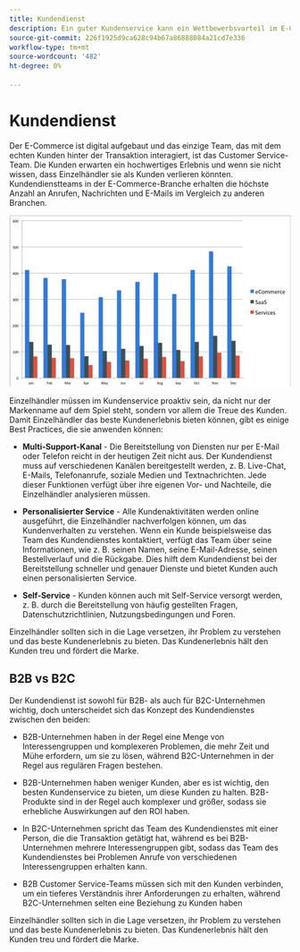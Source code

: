 ```yaml
---
title: Kundendienst
description: Ein guter Kundenservice kann ein Wettbewerbsvorteil im E-Commerce-Raum sein.
source-git-commit: 226f1925d9ca628c94b67a86888084a21cd7e336
workflow-type: tm+mt
source-wordcount: '482'
ht-degree: 0%

---
```



# Kundendienst

Der E-Commerce ist digital aufgebaut und das einzige Team, das mit dem echten Kunden hinter der Transaktion interagiert, ist das Customer Service-Team. Die Kunden erwarten ein hochwertiges Erlebnis und wenn sie nicht wissen, dass Einzelhändler sie als Kunden verlieren könnten. Kundendienstteams in der E-Commerce-Branche erhalten die höchste Anzahl an Anrufen, Nachrichten und E-Mails im Vergleich zu anderen Branchen.

![Balkendiagramm des Kundendienstes](../../assets/playbooks/customer-service-chart.png)

Einzelhändler müssen im Kundenservice proaktiv sein, da nicht nur der Markenname auf dem Spiel steht, sondern vor allem die Treue des Kunden. Damit Einzelhändler das beste Kundenerlebnis bieten können, gibt es einige Best Practices, die sie anwenden können:

- **Multi-Support-Kanal** - Die Bereitstellung von Diensten nur per E-Mail oder Telefon reicht in der heutigen Zeit nicht aus. Der Kundendienst muss auf verschiedenen Kanälen bereitgestellt werden, z. B. Live-Chat, E-Mails, Telefonanrufe, soziale Medien und Textnachrichten. Jede dieser Funktionen verfügt über ihre eigenen Vor- und Nachteile, die Einzelhändler analysieren müssen.

- **Personalisierter Service** - Alle Kundenaktivitäten werden online ausgeführt, die Einzelhändler nachverfolgen können, um das Kundenverhalten zu verstehen. Wenn ein Kunde beispielsweise das Team des Kundendienstes kontaktiert, verfügt das Team über seine Informationen, wie z. B. seinen Namen, seine E-Mail-Adresse, seinen Bestellverlauf und die Rückgabe. Dies hilft dem Kundendienst bei der Bereitstellung schneller und genauer Dienste und bietet Kunden auch einen personalisierten Service.

- **Self-Service** - Kunden können auch mit Self-Service versorgt werden, z. B. durch die Bereitstellung von häufig gestellten Fragen, Datenschutzrichtlinien, Nutzungsbedingungen und Foren.

Einzelhändler sollten sich in die Lage versetzen, ihr Problem zu verstehen und das beste Kundenerlebnis zu bieten. Das Kundenerlebnis hält den Kunden treu und fördert die Marke.

## B2B vs B2C

Der Kundendienst ist sowohl für B2B- als auch für B2C-Unternehmen wichtig, doch unterscheidet sich das Konzept des Kundendienstes zwischen den beiden:

- B2B-Unternehmen haben in der Regel eine Menge von Interessengruppen und komplexeren Problemen, die mehr Zeit und Mühe erfordern, um sie zu lösen, während B2C-Unternehmen in der Regel aus regulären Fragen bestehen.

- B2B-Unternehmen haben weniger Kunden, aber es ist wichtig, den besten Kundenservice zu bieten, um diese Kunden zu halten. B2B-Produkte sind in der Regel auch komplexer und größer, sodass sie erhebliche Auswirkungen auf den ROI haben.

- In B2C-Unternehmen spricht das Team des Kundendienstes mit einer Person, die die Transaktion getätigt hat, während es bei B2B-Unternehmen mehrere Interessengruppen gibt, sodass das Team des Kundendienstes bei Problemen Anrufe von verschiedenen Interessengruppen erhalten kann.

- B2B Customer Service-Teams müssen sich mit den Kunden verbinden, um ein tieferes Verständnis ihrer Anforderungen zu erhalten, während B2C-Unternehmen selten eine Beziehung zu Kunden haben

Einzelhändler sollten sich in die Lage versetzen, ihr Problem zu verstehen und das beste Kundenerlebnis zu bieten. Das Kundenerlebnis hält den Kunden treu und fördert die Marke.
